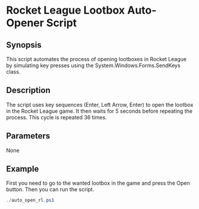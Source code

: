 # Rocket League Lootbox Auto-Opener Script

## Synopsis
This script automates the process of opening lootboxes in Rocket League by simulating key presses using the System.Windows.Forms.SendKeys class.

## Description
The script uses key sequences (Enter, Left Arrow, Enter) to open the lootbox in the Rocket League game. It then waits for 5 seconds before repeating the process. This cycle is repeated 36 times.

## Parameters
None

## Example
First you need to go to the wanted lootbox in the game and press the Open button. Then you can run the script.

```powershell
./auto_open_rl.ps1

